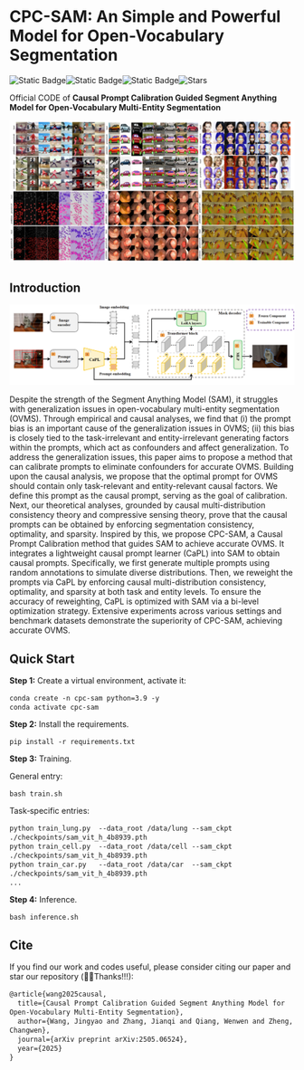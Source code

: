 # CPC-SAM: An Simple and Powerful Model for Open-Vocabulary Segmentation
![Static Badge](https://img.shields.io/badge/to_be_continue-orange)![Static Badge](https://img.shields.io/badge/SAM-yellow)![Static Badge](https://img.shields.io/badge/Few_Shot_Segmentation-green)![Stars](https://img.shields.io/github/stars/WangJingyao07/CPC-SAM)

Official CODE of **Causal Prompt Calibration Guided Segment Anything Model for Open-Vocabulary Multi-Entity Segmentation**

![1](./Image/1.png)



## Introduction

![2](./Image/2.png)

Despite the strength of the Segment Anything Model (SAM), it struggles with generalization issues in open-vocabulary multi-entity segmentation (OVMS). Through empirical and causal analyses, we find that (i) the prompt bias is an important cause of the generalization issues in OVMS; (ii) this bias is closely tied to the task-irrelevant and entity-irrelevant generating factors within the prompts, which act as confounders and affect generalization. To address the generalization issues, this paper aims to propose a method that can calibrate prompts to eliminate confounders for accurate OVMS. Building upon the causal analysis, we propose that the optimal prompt for OVMS should contain only task-relevant and entity-relevant causal factors. We define this prompt as the causal prompt, serving as the goal of calibration. Next, our theoretical analyses, grounded by causal multi-distribution consistency theory and compressive sensing theory, prove that the causal prompts can be obtained by enforcing segmentation consistency, optimality, and sparsity. Inspired by this, we propose CPC-SAM, a Causal Prompt Calibration method that guides SAM to achieve accurate OVMS. It integrates a lightweight causal prompt learner (CaPL) into SAM to obtain causal prompts. Specifically, we first generate multiple prompts using random annotations to simulate diverse distributions. Then, we reweight the prompts via CaPL by enforcing causal multi-distribution consistency, optimality, and sparsity at both task and entity levels. To ensure the accuracy of reweighting, CaPL is optimized with SAM via a bi-level optimization strategy. Extensive experiments across various settings and benchmark datasets demonstrate the superiority of CPC-SAM, achieving accurate OVMS.



## Quick Start

**Step 1:** Create a virtual environment, activate it:

```
conda create -n cpc-sam python=3.9 -y
conda activate cpc-sam
```

**Step 2:** Install the requirements.

```
pip install -r requirements.txt
```

**Step 3:** Training.

General entry:

```
bash train.sh
```

Task‑specific entries:

```
python train_lung.py  --data_root /data/lung --sam_ckpt ./checkpoints/sam_vit_h_4b8939.pth
python train_cell.py  --data_root /data/cell --sam_ckpt ./checkpoints/sam_vit_h_4b8939.pth
python train_car.py   --data_root /data/car  --sam_ckpt ./checkpoints/sam_vit_h_4b8939.pth
...
```

**Step 4:** Inference.

```
bash inference.sh
```



## Cite

If you find our work and codes useful, please consider citing our paper and star our repository (🥰🎉Thanks!!!):
```
@article{wang2025causal,
  title={Causal Prompt Calibration Guided Segment Anything Model for Open-Vocabulary Multi-Entity Segmentation},
  author={Wang, Jingyao and Zhang, Jianqi and Qiang, Wenwen and Zheng, Changwen},
  journal={arXiv preprint arXiv:2505.06524},
  year={2025}
}
```
